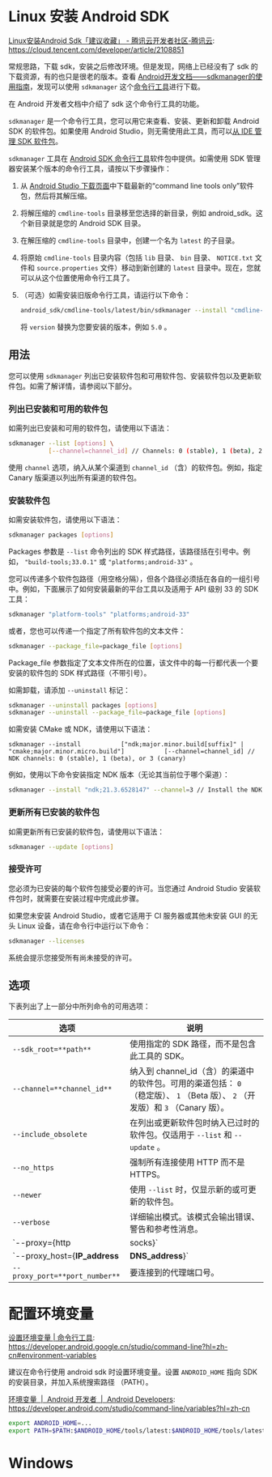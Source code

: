 # Linux 安装 Android SDK

[Linux安装Android Sdk「建议收藏」 - 腾讯云开发者社区-腾讯云](https://cloud.tencent.com/developer/article/2108851): <https://cloud.tencent.com/developer/article/2108851>

常规思路，下载 sdk，安装之后修改环境。但是发现，网络上已经没有了 sdk 的下载资源，有的也只是很老的版本。查看 [Android开发文档——sdkmanager的使用指南](https://developer.android.google.cn/studio/command-line/sdkmanager)，发现可以使用 `sdkmanager` 这个[命令行工具](https://cloud.tencent.com/product/cli?from=20065&from_column=20065)进行下载。

在 Android 开发者文档中介绍了 sdk 这个命令行工具的功能。

`sdkmanager` 是一个命令行工具，您可以用它来查看、安装、更新和卸载 Android SDK 的软件包。如果使用 Android Studio，则无需使用此工具，而可以[从 IDE 管理 SDK 软件包](https://developer.android.google.cn/studio/intro/update?hl=zh-cn#sdk-manager)。

`sdkmanager` 工具在 [Android SDK 命令行工具](https://developer.android.google.cn/studio/command-line?hl=zh-cn#tools-sdk)软件包中提供。如需使用 SDK 管理器安装某个版本的命令行工具，请按以下步骤操作：

1.  从 [Android Studio 下载页面](https://developer.android.google.cn/studio?hl=zh-cn)中下载最新的“command line tools only”软件包，然后将其解压缩。
2.  将解压缩的 `cmdline-tools` 目录移至您选择的新目录，例如 android_sdk。这个新目录就是您的 Android SDK 目录。
3.  在解压缩的 `cmdline-tools` 目录中，创建一个名为 `latest` 的子目录。
4.  将原始 `cmdline-tools` 目录内容（包括 `lib` 目录、 `bin` 目录、 `NOTICE.txt` 文件和 `source.properties` 文件）移动到新创建的 `latest` 目录中。现在，您就可以从这个位置使用命令行工具了。
5.  （可选）如需安装旧版命令行工具，请运行以下命令：
    
    ```bash
    android_sdk/cmdline-tools/latest/bin/sdkmanager --install "cmdline-tools;version"
    
    ```
    将 `version` 替换为您要安装的版本，例如 `5.0` 。

## 用法

您可以使用 `sdkmanager` 列出已安装软件包和可用软件包、安装软件包以及更新软件包。如需了解详情，请参阅以下部分。

### 列出已安装和可用的软件包

如需列出已安装和可用的软件包，请使用以下语法：

```bash
sdkmanager --list [options] \
           [--channel=channel_id] // Channels: 0 (stable), 1 (beta), 2 (dev), or 3 (canary)

```

使用 `channel` 选项，纳入从某个渠道到 `channel_id` （含）的软件包。例如，指定 Canary 版渠道以列出所有渠道的软件包。

### 安装软件包

如需安装软件包，请使用以下语法：

```bash
sdkmanager packages [options]

```

Packages 参数是 `--list` 命令列出的 SDK 样式路径，该路径括在引号中。例如， `"build-tools;33.0.1"` 或 `"platforms;android-33"` 。

您可以传递多个软件包路径（用空格分隔），但各个路径必须括在各自的一组引号中。例如，下面展示了如何安装最新的平台工具以及适用于 API 级别 33 的 SDK 工具：

```bash
sdkmanager "platform-tools" "platforms;android-33"
```

或者，您也可以传递一个指定了所有软件包的文本文件：

```bash
sdkmanager --package_file=package_file [options]

```

Package_file 参数指定了文本文件所在的位置，该文件中的每一行都代表一个要安装的软件包的 SDK 样式路径（不带引号）。

如需卸载，请添加 `--uninstall` 标记：

```bash
sdkmanager --uninstall packages [options]
sdkmanager --uninstall --package_file=package_file [options]

```

如需安装 CMake 或 NDK，请使用以下语法：

```
sdkmanager --install           ["ndk;major.minor.build[suffix]" | "cmake;major.minor.micro.build"]           [--channel=channel_id] // NDK channels: 0 (stable), 1 (beta), or 3 (canary)
```

例如，使用以下命令安装指定 NDK 版本（无论其当前位于哪个渠道）：

```bash
sdkmanager --install "ndk;21.3.6528147" --channel=3 // Install the NDK from the canary channel (or below)sdkmanager --install "cmake;10.24988404" // Install a specific version of CMake
```

### 更新所有已安装的软件包

如需更新所有已安装的软件包，请使用以下语法：

```bash
sdkmanager --update [options]

```

### 接受许可

您必须为已安装的每个软件包接受必要的许可。当您通过 Android Studio 安装软件包时，就需要在安装过程中完成此步骤。

如果您未安装 Android Studio，或者它适用于 CI 服务器或其他未安装 GUI 的无头 Linux 设备，请在命令行中运行以下命令：

```bash
sdkmanager --licenses
```

系统会提示您接受所有尚未接受的许可。

## 选项

下表列出了上一部分中所列命令的可用选项：

| 选项                                              | 说明                                                                                                                              |
| ------------------------------------------------- | --------------------------------------------------------------------------------------------------------------------------------- |
| `--sdk_root=**path**`                             | 使用指定的 SDK 路径，而不是包含此工具的 SDK。                                                                                     |
| `--channel=**channel_id**`                        | 纳入到 channel_id（含）的渠道中的软件包。可用的渠道包括： `0` （稳定版）、 `1` （Beta 版）、 `2` （开发版）和 `3` （Canary 版）。 |
| `--include_obsolete`                              | 在列出或更新软件包时纳入已过时的软件包。仅适用于 `--list` 和 `--update` 。                                                        |
| `--no_https`                                      | 强制所有连接使用 HTTP 而不是 HTTPS。                                                                                              |
| `--newer`                                         | 使用 `--list` 时，仅显示新的或可更新的软件包。                                                                                    |
| `--verbose`                                       | 详细输出模式。该模式会输出错误、警告和参考性消息。                                                                                |
| `--proxy={http | socks}`                          | 通过给定类型的代理建立连接：用 `http` 指定高层级协议（如 HTTP 或 FTP）的代理，或用 `socks` 指定 SOCKS（V4 或 V5）代理。           |
| `--proxy_host={**IP_address** | **DNS_address**}` | 要使用的代理的 IP 或 DNS 地址。                                                                                                   |
| `--proxy_port=**port_number**`                    | 要连接到的代理端口号。                                                                                                            |

# 配置环境变量

[设置环境变量 | 命令行工具](https://developer.android.google.cn/studio/command-line?hl=zh-cn#environment-variables): <https://developer.android.google.cn/studio/command-line?hl=zh-cn#environment-variables>

建议在命令行使用 android sdk 时设置环境变量。设置 `ANDROID_HOME` 指向 SDK 的安装目录，并加入系统搜索路径 （PATH）。


[环境变量  |  Android 开发者  |  Android Developers](https://developer.android.com/studio/command-line/variables?hl=zh-cn): <https://developer.android.com/studio/command-line/variables?hl=zh-cn>

```bash
export ANDROID_HOME=...
export PATH=$PATH:$ANDROID_HOME/tools/latest:$ANDROID_HOME/tools/latest/bin:$ANDROID_HOME/platform-tools:$ANDROID_HOME/build-tools/$VER
```

# Windows